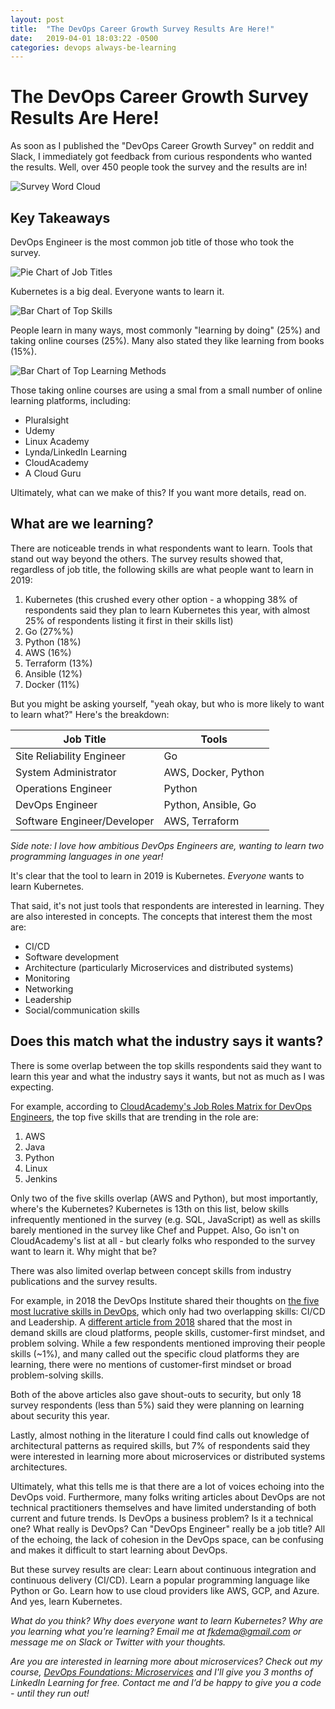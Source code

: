 ```yaml
---
layout: post
title:  "The DevOps Career Growth Survey Results Are Here!"
date:   2019-04-01 18:03:22 -0500
categories: devops always-be-learning
---
```

# The DevOps Career Growth Survey Results Are Here!

As soon as I published the "DevOps Career Growth Survey" on reddit and Slack, I immediately got feedback from curious respondents who wanted the results. Well, over 450 people took the survey and the results are in!

![Survey Word Cloud](../assets/images/survey_word_cloud.png)

## Key Takeaways

DevOps Engineer is the most common job title of those who took the survey.

![Pie Chart of Job Titles](../assets/images/job_title.png)

Kubernetes is a big deal. Everyone wants to learn it. 

![Bar Chart of Top Skills](../assets/images/top_skills.png)

People learn in many ways, most commonly "learning by doing" (25%) and taking online courses (25%). Many also stated they like learning from books (15%).

![Bar Chart of Top Learning Methods](../assets/images/top_learning_methods.png)

Those taking online courses are using a smal from a small number of online learning platforms, including:

- Pluralsight
- Udemy
- Linux Academy
- Lynda/LinkedIn Learning
- CloudAcademy
- A Cloud Guru

Ultimately, what can we make of this? If you want more details, read on.

## What are we learning?

There are noticeable trends in what respondents want to learn. Tools that stand out way beyond the others. The survey results showed that, regardless of job title, the following skills are what people want to learn in 2019: 

1. Kubernetes (this crushed every other option - a whopping 38% of respondents said they plan to learn Kubernetes this year, with almost 25% of respondents listing it first in their skills list)
2. Go (27%%)
3. Python (18%)
4. AWS (16%)
5. Terraform (13%)
6. Ansible (12%)
7. Docker (11%)

But you might be asking yourself, "yeah okay, but who is more likely to want to learn what?" Here's the breakdown: 

| **Job Title**               | **Tools**           |
| --------------------------- | --------------------|
| Site Reliability Engineer   | Go                  |
| System Administrator        | AWS, Docker, Python |
| Operations Engineer         | Python              |
| DevOps Engineer             | Python, Ansible, Go |
| Software Engineer/Developer | AWS, Terraform      |

_Side note: I love how ambitious DevOps Engineers are, wanting to learn two programming languages in one year!_

It's clear that the tool to learn in 2019 is Kubernetes. _Everyone_ wants to learn Kubernetes.

That said, it's not just tools that respondents are interested in learning. They are also interested in concepts. The concepts that interest them the most are:

- CI/CD
- Software development
- Architecture (particularly Microservices and distributed systems)
- Monitoring
- Networking
- Leadership
- Social/communication skills

## Does this match what the industry says it wants?

There is some overlap between the top skills respondents said they want to learn this year and what the industry says it wants, but not as much as I was expecting.

For example, according to [CloudAcademy's Job Roles Matrix for DevOps Engineers](https://cloudacademy.com/cloud-roster/devops-engineer/), the top five skills that are trending in the role are:

1. AWS
2. Java
3. Python
4. Linux
5. Jenkins

Only two of the five skills overlap (AWS and Python), but most importantly, where's the Kubernetes? Kubernetes is 13th on this list, below skills infrequently mentioned in the survey (e.g. SQL, JavaScript) as well as skills barely mentioned in the survey like Chef and Puppet. Also, Go isn't on CloudAcademy's list at all - but clearly folks who responded to the survey want to learn it. Why might that be?

There was also limited overlap between concept skills from industry publications and the survey results.

For example, in 2018 the DevOps Institute shared their thoughts on [the five most lucrative skills in DevOps](https://devopsinstitute.com/2018/01/05/5-devops-skills-that-lead-to-higher-salaries/), which only had two overlapping skills: CI/CD and Leadership. A [different article from 2018](https://medium.com/@SpinnakerSummit/4-most-in-demand-devops-skills-to-get-hired-in-2018-659c4d7cbd9a) shared that the most in demand skills are cloud platforms, people skills, customer-first mindset, and problem solving. While a few respondents mentioned improving their people skills (~1%), and many called out the specific cloud platforms they are learning, there were no mentions of customer-first mindset or broad problem-solving skills.

Both of the above articles also gave shout-outs to security, but only 18 survey respondents (less than 5%) said they were planning on learning about security this year.

Lastly, almost nothing in the literature I could find calls out knowledge of architectural patterns as required skills, but 7% of respondents said they were interested in learning more about microservices or distributed systems architectures.

Ultimately, what this tells me is that there are a lot of voices echoing into the DevOps void. Furthermore, many folks writing articles about DevOps are not technical practitioners themselves and have limited understanding of both current and future trends. Is DevOps a business problem? Is it a technical one? What really is DevOps? Can "DevOps Engineer" really be a job title? All of the echoing, the lack of cohesion in the DevOps space, can be confusing and makes it difficult to start learning about DevOps.

But these survey results are clear: Learn about continuous integration and continuous delivery (CI/CD). Learn a popular programming language like Python or Go. Learn how to use cloud providers like AWS, GCP, and Azure. And yes, learn Kubernetes.

_What do you think? Why does everyone want to learn Kubernetes? Why are you learning what you're learning? Email me at fkdema@gmail.com or message me on Slack or Twitter with your thoughts._

_Are you are interested in learning more about microservices? Check out my course, [DevOps Foundations: Microservices](https://www.linkedin.com/learning/devops-foundations-microservices) and I'll give you 3 months of LinkedIn Learning for free. Contact me and I’d be happy to give you a code - until they run out!_